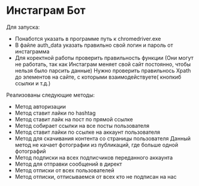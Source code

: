 # Инстаграм Бот

 Для запуска:
 + Понаботся указать в программе путь к chromedriver.exe
 + В файле auth_data указать правильно свой логин и пароль от инстаграмма
 + Для коректной работы проверить правильность функции
 (Они могут не работать, так как Инстаграм меняет свой сайт постоянно, чтобы нельзя было парсить данные)
 Нужно проверить правильнось Xpath до элементов на сайте, с которыми взаимодействуете( кнопкиб ссылки и т.д.)
 
 Реализованы следующие методы:
 + Метод авторизации
 + Метод ставит лайки по hashtag
 + Метод ставит лайк на пост по прямой ссылке
 + Метод собирает ссылки на все посты пользователя
 + Метод ставит лайки по ссылке на аккаунт пользователя
 + Метод для скачивания контента со страницы пользователя
 Данный метод не качает фотографии из публикаций, где больше одной фотографий
 + Метод подписки на всех подписчиков переданного аккаунта
 + Метод для отправки сообщений в директ
 + Метод отписки от всех пользователей
 + Метод отписки, отписываемся от всех кто не подписан на нас
